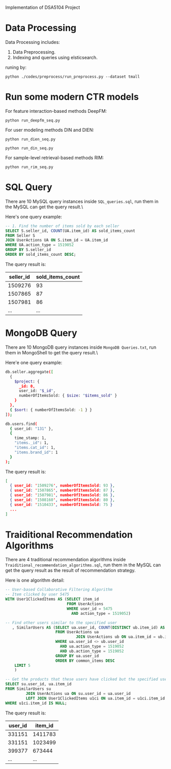 Implementation of DSA5104 Project

# Data Processing

Data Processing includes:

1. Data Preprocessing.
2. Indexing and queries using elsticsearch.

runing by:

`python ./codes/preprocess/run_preprocess.py --dataset tmall`

# Run some modern CTR models

For feature interaction-based methods DeepFM:

`python run_deepfm_seq.py`

For user modeling methods DIN and DIEN:

`python run_dien_seq.py`

`python run_din_seq.py`

For sample-level retrieval-based methods RIM:

`python run_rim_seq.py`

#  SQL Query

There are 10 MySQL query instances inside `SQL_queries.sql`, run them in the MySQL can get the query result.\

Here's one query example:

```sql
-- 1. Find the number of items sold by each seller
SELECT S.seller_id, COUNT(UA.item_id) AS sold_items_count
FROM Seller S
JOIN UserActions UA ON S.item_id = UA.item_id
WHERE UA.action_type = 1519052
GROUP BY S.seller_id
ORDER BY sold_items_count DESC;
```

The query result is:

| **seller_id** | **sold_items_count** |
| ------------- | -------------------- |
| 1509276       | 93                   |
| 1507865       | 87                   |
| 1507981       | 86                   |
| ...           | ...                  |

# MongoDB Query
There are 10 MongoDB query instances inside `MongoDB Queries.txt`, run them in MongoShell to get the query result.\

Here'e one query example:

```bash
db.seller.aggregate([
  {
    $project: {
      _id: 0,
      user_id: "$_id",
      numberOfItemsSold: { $size: "$items_sold" }
    }
  },
  { $sort: { numberOfItemsSold: -1 } }
]);

db.users.find(
  { user_id: "131" },
  {
    time_stamp: 1,
    "items._id": 1,
    "items.cat_id": 1,
    "items.brand_id": 1
  }
);
```

The query result is:

```json
[
  { user_id: '1509276', numberOfItemsSold: 93 },
  { user_id: '1507865', numberOfItemsSold: 87 },
  { user_id: '1507981', numberOfItemsSold: 86 },
  { user_id: '1508160', numberOfItemsSold: 80 },
  { user_id: '1510433', numberOfItemsSold: 75 }
  ...
]
```


# Traiditional Recommendation Algorithms

There are 4 traditional recommendation algorithms inside `Traiditional_recommendation_algorithms.sql`, run them in the MySQL can get the query result as the result of recommendation strategy.

Here is one algorithm detail:

```sql
-- User-based Collaborative Filtering Algorithm
-- Item clicked by user 5475
WITH User1ClickedItems AS (SELECT item_id
                           FROM UserActions
                           WHERE user_id = 5475
                             AND action_type = 1519052)

-- Find other users similar to the specified user
   , SimilarUsers AS (SELECT ua.user_id, COUNT(DISTINCT ub.item_id) AS common_items
                      FROM UserActions ua
                               JOIN UserActions ub ON ua.item_id = ub.item_id
                      WHERE ua.user_id <> ub.user_id
                        AND ua.action_type = 1519052
                        AND ub.action_type = 1519052
                      GROUP BY ua.user_id
                      ORDER BY common_items DESC
    LIMIT 5
    )

-- Get the products that these users have clicked but the specified user has not clicked
SELECT su.user_id, ua.item_id
FROM SimilarUsers su
         JOIN UserActions ua ON su.user_id = ua.user_id
         LEFT JOIN User1ClickedItems u1ci ON ua.item_id = u1ci.item_id
WHERE u1ci.item_id IS NULL;
```

The query result is:

| **user_id** | **item_id** |
| ----------- | ----------- |
| 331151      | 1411783     |
| 331151      | 1023499     |
| 399377      | 673444      |
| ...         | ...         |




